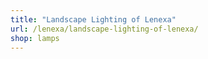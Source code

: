 ```yaml
---
title: "Landscape Lighting of Lenexa"
url: /lenexa/landscape-lighting-of-lenexa/
shop: lamps
---
```

